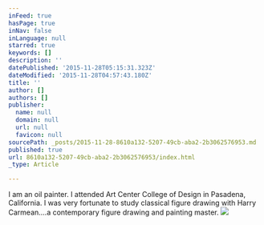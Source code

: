 ```yaml
---
inFeed: true
hasPage: true
inNav: false
inLanguage: null
starred: true
keywords: []
description: ''
datePublished: '2015-11-28T05:15:31.323Z'
dateModified: '2015-11-28T04:57:43.180Z'
title: ''
author: []
authors: []
publisher:
  name: null
  domain: null
  url: null
  favicon: null
sourcePath: _posts/2015-11-28-8610a132-5207-49cb-aba2-2b3062576953.md
published: true
url: 8610a132-5207-49cb-aba2-2b3062576953/index.html
_type: Article

---
```

I am an oil painter.  I attended Art Center College of Design in Pasadena, California.  I was very fortunate to study classical figure drawing with Harry Carmean....a contemporary figure drawing and painting master.
![](https://the-grid-user-content.s3-us-west-2.amazonaws.com/f6e658ad-faed-4a94-a56d-8beb5375696b.JPG)